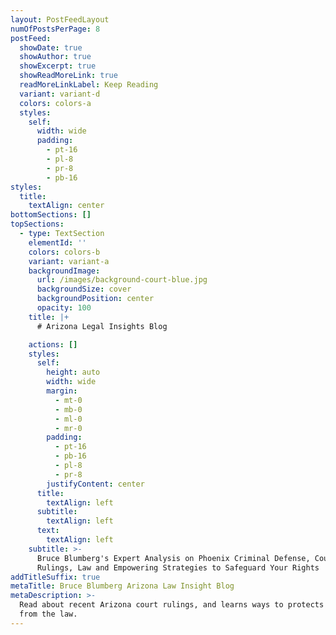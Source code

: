 ```yaml
---
layout: PostFeedLayout
numOfPostsPerPage: 8
postFeed:
  showDate: true
  showAuthor: true
  showExcerpt: true
  showReadMoreLink: true
  readMoreLinkLabel: Keep Reading
  variant: variant-d
  colors: colors-a
  styles:
    self:
      width: wide
      padding:
        - pt-16
        - pl-8
        - pr-8
        - pb-16
styles:
  title:
    textAlign: center
bottomSections: []
topSections:
  - type: TextSection
    elementId: ''
    colors: colors-b
    variant: variant-a
    backgroundImage:
      url: /images/background-court-blue.jpg
      backgroundSize: cover
      backgroundPosition: center
      opacity: 100
    title: |+
      # Arizona Legal Insights Blog

    actions: []
    styles:
      self:
        height: auto
        width: wide
        margin:
          - mt-0
          - mb-0
          - ml-0
          - mr-0
        padding:
          - pt-16
          - pb-16
          - pl-8
          - pr-8
        justifyContent: center
      title:
        textAlign: left
      subtitle:
        textAlign: left
      text:
        textAlign: left
    subtitle: >-
      Bruce Blumberg's Expert Analysis on Phoenix Criminal Defense, Court
      Rulings, Law and Empowering Strategies to Safeguard Your Rights
addTitleSuffix: true
metaTitle: Bruce Blumberg Arizona Law Insight Blog
metaDescription: >-
  Read about recent Arizona court rulings, and learns ways to protects yourself
  from the law.
---
```

